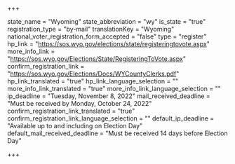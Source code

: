 +++

state_name = "Wyoming"
state_abbreviation = "wy"
is_state = "true"
registration_type = "by-mail"
translationKey = "Wyoming"
national_voter_registration_form_accepted = "false"
type = "register"
hp_link = "https://sos.wyo.gov/elections/state/registeringtovote.aspx"
more_info_link = "https://sos.wyo.gov/Elections/State/RegisteringToVote.aspx"
confirm_registration_link = "https://sos.wyo.gov/Elections/Docs/WYCountyClerks.pdf"
hp_link_translated = "true"
hp_link_language_selection = ""
more_info_link_translated = "true"
more_info_link_language_selection = ""
ip_deadline = "Tuesday, November 8, 2022"
mail_received_deadline = "Must be received by Monday, October 24, 2022"
confirm_registration_link_translated = "true"
confirm_registration_link_language_selection = ""
default_ip_deadline = "Available up to and including on Election Day"
default_mail_received_deadline = "Must be received 14 days before Election Day"

+++